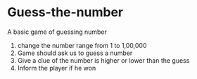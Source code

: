 # Guess-the-number
A basic game of guessing number

1. change the number range from 1 to 1,00,000
2. Game should ask us to guess a number
3. Give a clue of the number is higher or lower than the guess
4. Inform the player if he won 
